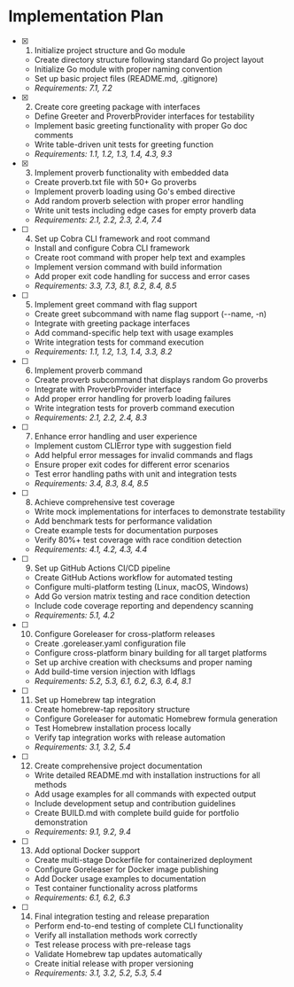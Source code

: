 # Implementation Plan

- [x] 1. Initialize project structure and Go module


  - Create directory structure following standard Go project layout
  - Initialize Go module with proper naming convention
  - Set up basic project files (README.md, .gitignore)
  - _Requirements: 7.1, 7.2_

- [x] 2. Create core greeting package with interfaces






  - Define Greeter and ProverbProvider interfaces for testability
  - Implement basic greeting functionality with proper Go doc comments
  - Write table-driven unit tests for greeting function
  - _Requirements: 1.1, 1.2, 1.3, 1.4, 4.3, 9.3_

- [x] 3. Implement proverb functionality with embedded data






  - Create proverb.txt file with 50+ Go proverbs
  - Implement proverb loading using Go's embed directive
  - Add random proverb selection with proper error handling
  - Write unit tests including edge cases for empty proverb data
  - _Requirements: 2.1, 2.2, 2.3, 2.4, 7.4_

- [ ] 4. Set up Cobra CLI framework and root command

  - Install and configure Cobra CLI framework
  - Create root command with proper help text and examples
  - Implement version command with build information
  - Add proper exit code handling for success and error cases
  - _Requirements: 3.3, 7.3, 8.1, 8.2, 8.4, 8.5_

- [ ] 5. Implement greet command with flag support

  - Create greet subcommand with name flag support (--name, -n)
  - Integrate with greeting package interfaces
  - Add command-specific help text with usage examples
  - Write integration tests for command execution
  - _Requirements: 1.1, 1.2, 1.3, 1.4, 3.3, 8.2_

- [ ] 6. Implement proverb command

  - Create proverb subcommand that displays random Go proverbs
  - Integrate with ProverbProvider interface
  - Add proper error handling for proverb loading failures
  - Write integration tests for proverb command execution
  - _Requirements: 2.1, 2.2, 2.4, 8.3_

- [ ] 7. Enhance error handling and user experience

  - Implement custom CLIError type with suggestion field
  - Add helpful error messages for invalid commands and flags
  - Ensure proper exit codes for different error scenarios
  - Test error handling paths with unit and integration tests
  - _Requirements: 3.4, 8.3, 8.4, 8.5_

- [ ] 8. Achieve comprehensive test coverage

  - Write mock implementations for interfaces to demonstrate testability
  - Add benchmark tests for performance validation
  - Create example tests for documentation purposes
  - Verify 80%+ test coverage with race condition detection
  - _Requirements: 4.1, 4.2, 4.3, 4.4_

- [ ] 9. Set up GitHub Actions CI/CD pipeline

  - Create GitHub Actions workflow for automated testing
  - Configure multi-platform testing (Linux, macOS, Windows)
  - Add Go version matrix testing and race condition detection
  - Include code coverage reporting and dependency scanning
  - _Requirements: 5.1, 4.2_

- [ ] 10. Configure Goreleaser for cross-platform releases

  - Create .goreleaser.yaml configuration file
  - Configure cross-platform binary building for all target platforms
  - Set up archive creation with checksums and proper naming
  - Add build-time version injection with ldflags
  - _Requirements: 5.2, 5.3, 6.1, 6.2, 6.3, 6.4, 8.1_

- [ ] 11. Set up Homebrew tap integration

  - Create homebrew-tap repository structure
  - Configure Goreleaser for automatic Homebrew formula generation
  - Test Homebrew installation process locally
  - Verify tap integration works with release automation
  - _Requirements: 3.1, 3.2, 5.4_

- [ ] 12. Create comprehensive project documentation

  - Write detailed README.md with installation instructions for all methods
  - Add usage examples for all commands with expected output
  - Include development setup and contribution guidelines
  - Create BUILD.md with complete build guide for portfolio demonstration
  - _Requirements: 9.1, 9.2, 9.4_

- [ ] 13. Add optional Docker support

  - Create multi-stage Dockerfile for containerized deployment
  - Configure Goreleaser for Docker image publishing
  - Add Docker usage examples to documentation
  - Test container functionality across platforms
  - _Requirements: 6.1, 6.2, 6.3_

- [ ] 14. Final integration testing and release preparation
  - Perform end-to-end testing of complete CLI functionality
  - Verify all installation methods work correctly
  - Test release process with pre-release tags
  - Validate Homebrew tap updates automatically
  - Create initial release with proper versioning
  - _Requirements: 3.1, 3.2, 5.2, 5.3, 5.4_
